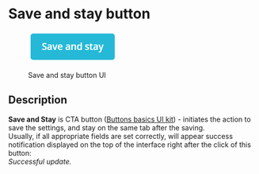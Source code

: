 # Save and stay button

<figure><img src="../../../.gitbook/assets/image (1) (2).png" alt="Save and stay button UI"><figcaption><p>Save and stay button UI</p></figcaption></figure>

## Description

**Save and Stay** is CTA button ([Buttons basics UI kit](https://build.prestashop-project.org/prestashop-ui-kit/?path=/story/buttons--basics)) - initiates the action to save the settings, and stay on the same tab after the saving. \
Usually, if all appropriate fields are set correctly, will appear success notification displayed on the top of the interface right after the click of this button:\
_Successful update._

